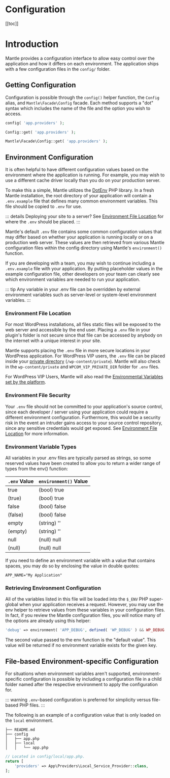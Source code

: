 # Configuration

[[toc]]

# Introduction

Mantle provides a configuration interface to allow easy control over the
application and how it differs on each environment. The application ships with a
few configuration files in the `config/` folder.

## Getting Configuration

Configuration is possible through the `config()` helper function, the `Config`
alias, and `Mantle\Facade\Config` facade. Each method supports a "dot"
syntax which includes the name of the file and the option you wish to access.

```php
config( 'app.providers' );

Config::get( 'app.providers' );

Mantle\Facade\Config::get( 'app.providers' );
```

## Environment Configuration

It is often helpful to have different configuration values based on the
environment where the application is running. For example, you may wish to use a
different cache driver locally than you do on your production server.

To make this a simple, Mantle utilizes the
[DotEnv](https://github.com/vlucas/phpdotenv) PHP library. In a fresh Mantle
installation, the root directory of your application will contain a
`.env.example` file that defines many common environment variables. This file
should be copied to `.env` for use.

::: details Deploying your site to a server?
See [Environment File Location](#environment-file-location) for where the `.env` should be placed.
:::

Mantle's default `.env` file contains some common configuration values that may
differ based on whether your application is running locally or on a production
web server. These values are then retrieved from various Mantle configuration
files within the config directory using Mantle's `environment()` function.

If you are developing with a team, you may wish to continue including a
`.env.example` file with your application. By putting placeholder values in the
example configuration file, other developers on your team can clearly see which
environment variables are needed to run your application.

::: tip
Any variable in your .env file can be overridden by external environment
variables such as server-level or system-level environment variables.
:::

### Environment File Location

For most WordPress installations, all files static files will be exposed to the
web server and accessible by the end user. Placing a `.env` file in your
plugin's folder is not secure since that file can be accessed by anybody on the
internet with a unique interest in your site.

Mantle supports placing the `.env` file in more secure locations in your
WordPress application. For WordPress VIP users, the `.env` file can be placed
inside your [private
directory](https://docs.wpvip.com/technical-references/vip-codebase/private-directory/)
(`/wp-content/private`). Mantle will also check in the `wp-content/private` and
`WPCOM_VIP_PRIVATE_DIR` folder for `.env` files.

For WordPress VIP Users, Mantle will also read the [Environmental Variables set
by the platform](https://docs.wpvip.com/how-tos/manage-environment-variables/).

### Environment File Security

Your `.env` file should not be committed to your application's source control,
since each developer / server using your application could require a different
environment configuration. Furthermore, this would be a security risk in the
event an intruder gains access to your source control repository, since any
sensitive credentials would get exposed. See [Environment File
Location](#environment-file-location) for more information.

### Environment Variable Types

All variables in your .env files are typically parsed as strings, so some
reserved values have been created to allow you to return a wider range of types
from the env() function:

| `.env` Value | `environment()` Value |
| ------------ | --------------------- |
| true | (bool) true |
| (true) | (bool) true |
| false | (bool) false |
| (false) | (bool) false |
| empty | (string) '' |
| (empty) | (string) '' |
| null | (null) null |
| (null) | (null) null |

If you need to define an environment variable with a value that contains spaces,
you may do so by enclosing the value in double quotes:

```
APP_NAME="My Application"
```

### Retrieving Environment Configuration

All of the variables listed in this file will be loaded into the `$_ENV` PHP
super-global when your application receives a request. However, you may use the
env helper to retrieve values from these variables in your configuration files.
In fact, if you review the Mantle configuration files, you will notice many of
the options are already using this helper:

```php
'debug' => environment( 'APP_DEBUG', defined( 'WP_DEBUG' ) && WP_DEBUG ),
```

The second value passed to the env function is the "default value". This value
will be returned if no environment variable exists for the given key.

## File-based Environment-specific Configuration

For situations when environment variables aren't supported, environment-specific
configuration is possible by including a configuration file in a child folder
named after the respective environment to apply the configuration for.

::: warning
`.env`-based configuration is preferred for simplicity versus file-based PHP files.
:::

The following is an example of a configuration value that is
only loaded on the `local` environment.

```
├── README.md
├── config
│   ├── app.php
│   ├── local
│   │   └── app.php
```

```php
// Located in config/local/app.php.
return [
	'providers' => App\Providers\Local_Service_Provider::class,
];
```
